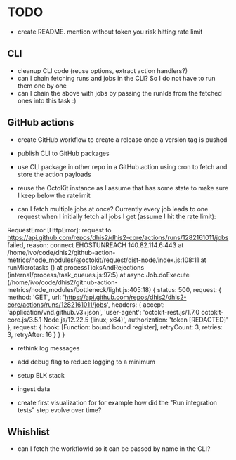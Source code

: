 # TODO

- create README. mention without token you risk hitting rate limit

## CLI

- cleanup CLI code (reuse options, extract action handlers?)
- can I chain fetching runs and jobs in the CLI? So I do not have to run them
  one by one
- can I chain the above with jobs by passing the runIds from the fetched ones
  into this task :)

## GitHub actions

- create GitHub workflow to create a release once a version tag is pushed
- publish CLI to GitHub packages
- use CLI package in other repo in a GitHub action using cron to fetch and
  store the action payloads
- reuse the OctoKit instance as I assume that has some state to make sure I
  keep below the ratelimit

- can I fetch multiple jobs at once? Currently every job leads to one request
  when I initially fetch all jobs I get (assume I hit the rate limit):

RequestError [HttpError]: request to https://api.github.com/repos/dhis2/dhis2-core/actions/runs/1282161011/jobs failed, reason: connect EHOSTUNREACH 140.82.114.6:443
at /home/ivo/code/dhis2/github-action-metrics/node_modules/@octokit/request/dist-node/index.js:108:11
at runMicrotasks (<anonymous>)
at processTicksAndRejections (internal/process/task_queues.js:97:5)
at async Job.doExecute (/home/ivo/code/dhis2/github-action-metrics/node_modules/bottleneck/light.js:405:18) {
status: 500,
request: {
method: 'GET',
url: 'https://api.github.com/repos/dhis2/dhis2-core/actions/runs/1282161011/jobs',
headers: {
accept: 'application/vnd.github.v3+json',
'user-agent': 'octokit-rest.js/1.7.0 octokit-core.js/3.5.1 Node.js/12.22.5 (linux; x64)',
authorization: 'token [REDACTED]'
},
request: {
hook: [Function: bound bound register],
retryCount: 3,
retries: 3,
retryAfter: 16
}
}
}

- rethink log messages
- add debug flag to reduce logging to a minimum

- setup ELK stack
- ingest data
- create first visualization for for example how did the "Run integration tests" step evolve over time?

## Whishlist

- can I fetch the workflowId so it can be passed by name in the CLI?
